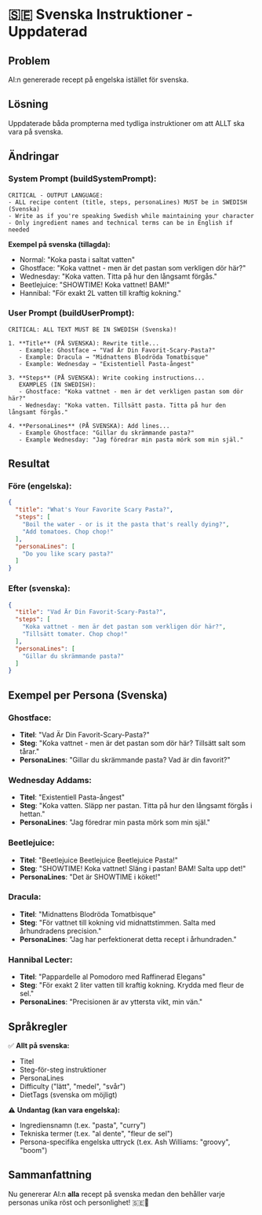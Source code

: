 # 🇸🇪 Svenska Instruktioner - Uppdaterad

## Problem
AI:n genererade recept på engelska istället för svenska.

## Lösning
Uppdaterade båda prompterna med tydliga instruktioner om att ALLT ska vara på svenska.

## Ändringar

### System Prompt (buildSystemPrompt):
```
CRITICAL - OUTPUT LANGUAGE:
- ALL recipe content (title, steps, personaLines) MUST be in SWEDISH (Svenska)
- Write as if you're speaking Swedish while maintaining your character
- Only ingredient names and technical terms can be in English if needed
```

**Exempel på svenska (tillagda):**
- Normal: "Koka pasta i saltat vatten"
- Ghostface: "Koka vattnet - men är det pastan som verkligen dör här?"
- Wednesday: "Koka vatten. Titta på hur den långsamt förgås."
- Beetlejuice: "SHOWTIME! Koka vattnet! BAM!"
- Hannibal: "För exakt 2L vatten till kraftig kokning."

### User Prompt (buildUserPrompt):
```
CRITICAL: ALL TEXT MUST BE IN SWEDISH (Svenska)!

1. **Title** (PÅ SVENSKA): Rewrite title...
   - Example: Ghostface → "Vad Är Din Favorit-Scary-Pasta?"
   - Example: Dracula → "Midnattens Blodröda Tomatbisque"
   - Example: Wednesday → "Existentiell Pasta-ångest"

3. **Steps** (PÅ SVENSKA): Write cooking instructions...
   EXAMPLES (IN SWEDISH):
   - Ghostface: "Koka vattnet - men är det verkligen pastan som dör här?"
   - Wednesday: "Koka vatten. Tillsätt pasta. Titta på hur den långsamt förgås."
   
4. **PersonaLines** (PÅ SVENSKA): Add lines...
   - Example Ghostface: "Gillar du skrämmande pasta?"
   - Example Wednesday: "Jag föredrar min pasta mörk som min själ."
```

## Resultat

### Före (engelska):
```json
{
  "title": "What's Your Favorite Scary Pasta?",
  "steps": [
    "Boil the water - or is it the pasta that's really dying?",
    "Add tomatoes. Chop chop!"
  ],
  "personaLines": [
    "Do you like scary pasta?"
  ]
}
```

### Efter (svenska):
```json
{
  "title": "Vad Är Din Favorit-Scary-Pasta?",
  "steps": [
    "Koka vattnet - men är det pastan som verkligen dör här?",
    "Tillsätt tomater. Chop chop!"
  ],
  "personaLines": [
    "Gillar du skrämmande pasta?"
  ]
}
```

## Exempel per Persona (Svenska)

### Ghostface:
- **Titel**: "Vad Är Din Favorit-Scary-Pasta?"
- **Steg**: "Koka vattnet - men är det pastan som dör här? Tillsätt salt som tårar."
- **PersonaLines**: "Gillar du skrämmande pasta? Vad är din favorit?"

### Wednesday Addams:
- **Titel**: "Existentiell Pasta-ångest"
- **Steg**: "Koka vatten. Släpp ner pastan. Titta på hur den långsamt förgås i hettan."
- **PersonaLines**: "Jag föredrar min pasta mörk som min själ."

### Beetlejuice:
- **Titel**: "Beetlejuice Beetlejuice Beetlejuice Pasta!"
- **Steg**: "SHOWTIME! Koka vattnet! Släng i pastan! BAM! Salta upp det!"
- **PersonaLines**: "Det är SHOWTIME i köket!"

### Dracula:
- **Titel**: "Midnattens Blodröda Tomatbisque"
- **Steg**: "För vattnet till kokning vid midnattstimmen. Salta med århundradens precision."
- **PersonaLines**: "Jag har perfektionerat detta recept i århundraden."

### Hannibal Lecter:
- **Titel**: "Pappardelle al Pomodoro med Raffinerad Elegans"
- **Steg**: "För exakt 2 liter vatten till kraftig kokning. Krydda med fleur de sel."
- **PersonaLines**: "Precisionen är av yttersta vikt, min vän."

## Språkregler

✅ **Allt på svenska:**
- Titel
- Steg-för-steg instruktioner
- PersonaLines
- Difficulty ("lätt", "medel", "svår")
- DietTags (svenska om möjligt)

⚠️ **Undantag (kan vara engelska):**
- Ingrediensnamn (t.ex. "pasta", "curry")
- Tekniska termer (t.ex. "al dente", "fleur de sel")
- Persona-specifika engelska uttryck (t.ex. Ash Williams: "groovy", "boom")

## Sammanfattning

Nu genererar AI:n **alla** recept på svenska medan den behåller varje personas unika röst och personlighet! 🇸🇪🎃

